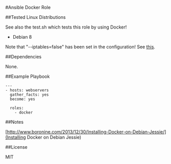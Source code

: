 #Ansible Docker Role

##Tested Linux Distributions

See also the test.sh which tests this role by using Docker!

  - Debian 8

Note that "--iptables=false" has been set in the configuration! See [this](https://fralef.me/docker-and-iptables.html).

##Dependencies

None.

##Example Playbook

    ---
    - hosts: webservers
      gather_facts: yes
      become: yes

      roles:
        - docker

##Notes

[http://www.boronine.com/2013/12/30/Installing-Docker-on-Debian-Jessie/](Installing Docker on Debian Jessie)

##License

MIT
